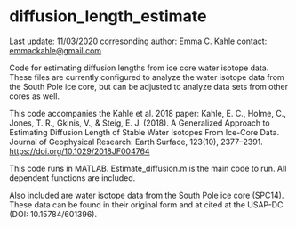 # diffusion_length_estimate
Last update: 11/03/2020
corresonding author: Emma C. Kahle
contact: emmackahle@gmail.com

Code for estimating diffusion lengths from ice core water isotope data. These files are currently configured to analyze the water isotope data from the South Pole ice core, but can be adjusted to analyze data sets from other cores as well.

This code accompanies the Kahle et al. 2018 paper:
Kahle, E. C., Holme, C., Jones, T. R., Gkinis, V., & Steig, E. J. (2018). A Generalized Approach to Estimating Diffusion Length of Stable Water Isotopes From Ice-Core Data. Journal of Geophysical Research: Earth Surface, 123(10), 2377–2391. https://doi.org/10.1029/2018JF004764

This code runs in MATLAB. 
Estimate_diffusion.m is the main code to run. All dependent functions are included.

Also included are water isotope data from the South Pole ice core (SPC14). These data can be found in their original form and at cited at the USAP-DC (DOI: 10.15784/601396).
